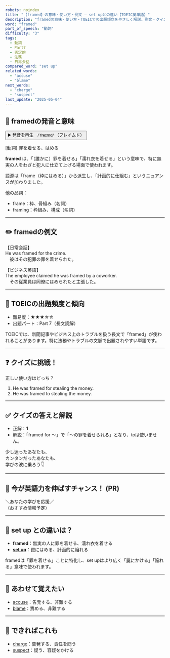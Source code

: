 ```yaml
---
robots: noindex
title: "【framed】の意味・使い方・例文 ― set upとの違い【TOEIC英単語】"
description: "framedの意味・使い方・TOEICでの出題傾向をやさしく解説。例文・クイズ付きでset upとの違いもわかりやすく学べます。"
word: "framed"
part_of_speech: "動詞"
difficulty: "3"
tags:
  - 動詞
  - Part7
  - 否定的
  - 法務
  - 日常会話
compared_word: "set up"
related_words:
  - "accuse"
  - "blame"
next_words:
  - "charge"
  - "suspect"
last_update: "2025-05-04"
---
```


## 🔰 framedの発音と意味

<button class="play-audio" onclick="playTTS('framed')">
  <span class="play-audio-main">
    ▶️ 発音を再生　/ˈfreɪmd/
  </span>
  <span class="play-audio-sub">
    （フレイムド）
  </span>
</button>

[動詞] 罪を着せる、はめる

**framed** は、「（誰かに）罪を着せる」「濡れ衣を着せる」という意味で、特に無実の人をわざと犯人に仕立て上げる場面で使われます。

語源は「frame（枠にはめる）」から派生し、「計画的に仕組む」というニュアンスが加わりました。

他の品詞：  
- frame：枠、骨組み（名詞）
- framing：枠組み、構成（名詞）

---

## ✏️ framedの例文

【日常会話】  
He was framed for the crime.  
　彼はその犯罪の罪を着せられた。

【ビジネス英語】  
The employee claimed he was framed by a coworker.  
　その従業員は同僚にはめられたと主張した。

---

## 🎯 TOEICの出題頻度と傾向

- 難易度：★★★☆☆
- 出題パート：Part 7（長文読解）

TOEICでは、新聞記事やビジネス上のトラブルを扱う長文で「framed」が使われることがあります。特に法務やトラブルの文脈で出題されやすい単語です。

---

## ❓ クイズに挑戦！

正しい使い方はどっち？

1. He was framed for stealing the money.  
2. He was framed to stealing the money.

---

## ✅ クイズの答えと解説

- 正解：**1**
- 解説：「framed for ～」で「～の罪を着せられる」となり、toは使いません。

少し迷ったあなたも、  
カンタンだったあなたも、  
学びの波に乗ろう👇️

---

## 🚀 今が英語力を伸ばすチャンス！ (PR)

<div class="info-center">
＼あなたの学びを応援／<br>  
（おすすめ情報予定）
</div>

---

## 🤔  set up との違いは？

- **framed**：無実の人に罪を着せる、濡れ衣を着せる
- **[set up](/word/set_up/)**：罠にはめる、計画的に陥れる

framedは「罪を着せる」ことに特化し、set upはより広く「罠にかける」「陥れる」意味で使われます。

---

## 🧩 あわせて覚えたい

- [accuse](/word/accuse/)：告発する、非難する
- [blame](/word/blame/)：責める、非難する

---

## 📖 できればこれも

- [charge](/word/charge/)：告発する、責任を問う
- [suspect](/word/suspect/)：疑う、容疑をかける

<!-- cvid: aid01_bid37 -->
